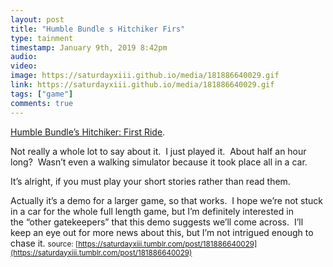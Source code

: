 ```yaml
---
layout: post
title: "Humble Bundle s Hitchiker Firs"
type: tainment
timestamp: January 9th, 2019 8:42pm
audio: 
video: 
image: https://saturdayxiii.github.io/media/181886640029.gif
link: https://saturdayxiii.github.io/media/181886640029.gif
tags: ["game"]
comments: true
---
```

[Humble Bundle’s Hitchiker: First Ride](http://hitchhiker-game.com).

Not really a whole lot to say about it.  I just played it.  About half an hour long?  Wasn’t even a walking simulator because it took place all in a car.

It’s alright, if you must play your short stories rather than read them.

Actually it’s a demo for a larger game, so that works.  I hope we’re not stuck in a car for the whole full length game, but I’m definitely interested in the “other gatekeepers” that this demo suggests we’ll come across.  I’ll keep an eye out for more news about this, but I’m not intrigued enough to chase it.
<small>source: [https://saturdayxiii.tumblr.com/post/181886640029](https://saturdayxiii.tumblr.com/post/181886640029)</small>
